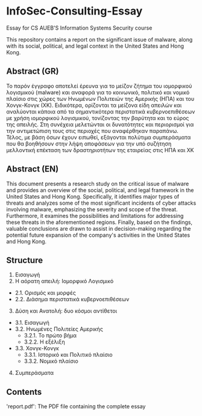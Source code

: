 # InfoSec-Consulting-Essay
Essay for CS AUEB'S Information Systems Security course

This repository contains a report on the significant issue of malware, along with its social, political, and legal context in the United States and Hong Kong.

## Abstract (GR)
Το παρόν έγγραφο αποτελεί έρευνα για το μείζον ζήτημα του ιομορφικού λογισμικού
(malware) και αναφορά για το κοινωνικό, πολιτικό και νομικό πλαίσιο στις χώρες των Ηνωμένων
Πολιτειών της Αμερικής (ΗΠΑ) και του Χονγκ-Κονγκ (ΧΚ). Ειδικότερα, ορίζονται τα μείζονα είδη
απειλών και αναλύονται κάποια από τα σημαντικότερα περιστατικά κυβερνοεπιθέσεων με χρήση
ιομορφικού λογισμικού, τονίζοντας την βαρύτητα και το εύρος της απειλής. Στη συνέχεια μελετώνται
οι δυνατότητες και περιορισμοί για την αντιμετώπιση τους στις περιοχές που αναφέρθηκαν
παραπάνω. Τέλος, με βάση όσων έχουν ειπωθεί, εξάγονται πολύτιμα συμπεράσματα που θα
βοηθήσουν στην λήψη αποφάσεων για την υπό συζήτηση μελλοντική επέκταση των δραστηριοτήτων
της εταιρείας στις ΗΠΑ και ΧΚ

## Abstract (EN)
This document presents a research study on the critical issue of malware and provides an overview of the social, political, and legal framework in the United States and Hong Kong. Specifically, it identifies major types of threats and analyzes some of the most significant incidents of cyber attacks involving malware, emphasizing the severity and scope of the threat. Furthermore, it examines the possibilities and limitations for addressing these threats in the aforementioned regions. Finally, based on the findings, valuable conclusions are drawn to assist in decision-making regarding the potential future expansion of the company's activities in the United States and Hong Kong.

## Structure
 1. Εισαγωγή
 2. Η αόρατη απειλή: Ιομορφικό Λογισμικό
  - 2.1. Ορισμός και μορφές 
  - 2.2. Διάσημα περιστατικά κυβερνοεπιθέσεων
 3. Δύση και Ανατολή: δυο κόσμοι αντίθετοι
  - 3.1. Εισαγωγή
  - 3.2. Ηνωμένες Πολιτείες Αμερικής 
    - 3.2.1. Το πρώτο βήμα 
    - 3.2.2. Η εξέλιξη 
  - 3.3. Χονγκ-Κονγκ
    - 3.3.1. Ιστορικό και Πολιτικό πλαίσιο
    - 3.3.2. Νομικό πλαίσιο 
 4. Συμπεράσματα


## Contents
'report.pdf': The PDF file containing the complete essay
